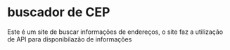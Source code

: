 # buscador de CEP

Este é um site de buscar informações de endereços,
o site faz a utilização de API para disponibilazão de informações
